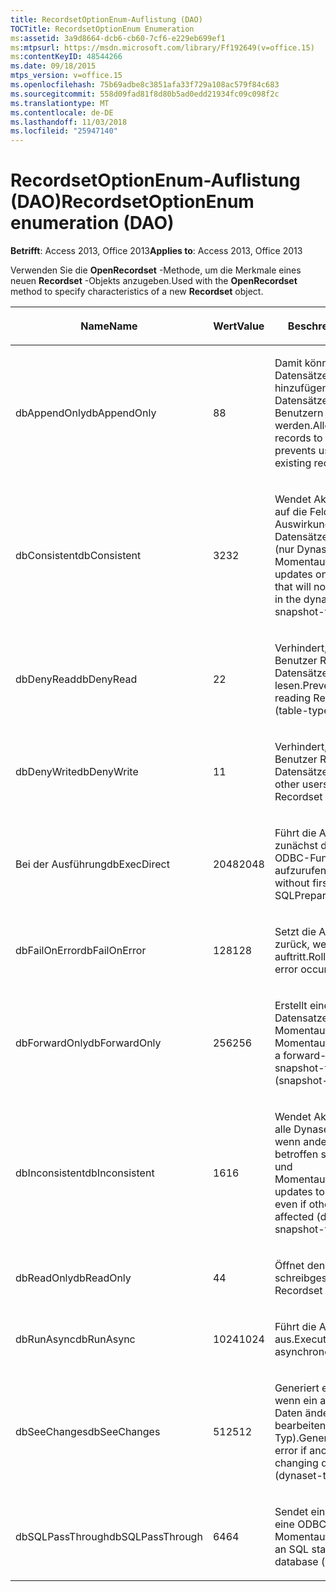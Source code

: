 ```yaml
---
title: RecordsetOptionEnum-Auflistung (DAO)
TOCTitle: RecordsetOptionEnum Enumeration
ms:assetid: 3a9d8664-dcb6-cb60-7cf6-e229eb699ef1
ms:mtpsurl: https://msdn.microsoft.com/library/Ff192649(v=office.15)
ms:contentKeyID: 48544266
ms.date: 09/18/2015
mtps_version: v=office.15
ms.openlocfilehash: 75b69adbe8c3851afa33f729a108ac579f84c683
ms.sourcegitcommit: 558d09fad81f8d80b5ad0edd21934fc09c098f2c
ms.translationtype: MT
ms.contentlocale: de-DE
ms.lasthandoff: 11/03/2018
ms.locfileid: "25947140"
---
```

# <a name="recordsetoptionenum-enumeration-dao"></a><span data-ttu-id="2a2a6-102">RecordsetOptionEnum-Auflistung (DAO)</span><span class="sxs-lookup"><span data-stu-id="2a2a6-102">RecordsetOptionEnum enumeration (DAO)</span></span>


<span data-ttu-id="2a2a6-103">**Betrifft**: Access 2013, Office 2013</span><span class="sxs-lookup"><span data-stu-id="2a2a6-103">**Applies to**: Access 2013, Office 2013</span></span>

<span data-ttu-id="2a2a6-104">Verwenden Sie die **OpenRecordset** -Methode, um die Merkmale eines neuen **Recordset** -Objekts anzugeben.</span><span class="sxs-lookup"><span data-stu-id="2a2a6-104">Used with the **OpenRecordset** method to specify characteristics of a new **Recordset** object.</span></span>

<table>
<colgroup>
<col style="width: 33%" />
<col style="width: 33%" />
<col style="width: 33%" />
</colgroup>
<thead>
<tr class="header">
<th><p><span data-ttu-id="2a2a6-105">Name</span><span class="sxs-lookup"><span data-stu-id="2a2a6-105">Name</span></span></p></th>
<th><p><span data-ttu-id="2a2a6-106">Wert</span><span class="sxs-lookup"><span data-stu-id="2a2a6-106">Value</span></span></p></th>
<th><p><span data-ttu-id="2a2a6-107">Beschreibung</span><span class="sxs-lookup"><span data-stu-id="2a2a6-107">Description</span></span></p></th>
</tr>
</thead>
<tbody>
<tr class="odd">
<td><p><span data-ttu-id="2a2a6-108">dbAppendOnly</span><span class="sxs-lookup"><span data-stu-id="2a2a6-108">dbAppendOnly</span></span></p></td>
<td><p><span data-ttu-id="2a2a6-109">8</span><span class="sxs-lookup"><span data-stu-id="2a2a6-109">8</span></span></p></td>
<td><p><span data-ttu-id="2a2a6-110">Damit können Benutzer neue Datensätze zum Dynaset hinzufügen, vorhandene Datensätze können von den Benutzern jedoch nicht gelesen werden.</span><span class="sxs-lookup"><span data-stu-id="2a2a6-110">Allows user to add new records to the dynaset, but prevents user from reading existing records.</span></span></p></td>
</tr>
<tr class="even">
<td><p><span data-ttu-id="2a2a6-111">dbConsistent</span><span class="sxs-lookup"><span data-stu-id="2a2a6-111">dbConsistent</span></span></p></td>
<td><p><span data-ttu-id="2a2a6-112">32</span><span class="sxs-lookup"><span data-stu-id="2a2a6-112">32</span></span></p></td>
<td><p><span data-ttu-id="2a2a6-113">Wendet Aktualisierungen nur auf die Felder an, die keine Auswirkungen auf andere Datensätze im Dynaset haben (nur Dynaset- und Momentaufnahmetyp).</span><span class="sxs-lookup"><span data-stu-id="2a2a6-113">Applies updates only to those fields that will not affect other records in the dynaset (dynaset- and snapshot-type only).</span></span></p></td>
</tr>
<tr class="odd">
<td><p><span data-ttu-id="2a2a6-114">dbDenyRead</span><span class="sxs-lookup"><span data-stu-id="2a2a6-114">dbDenyRead</span></span></p></td>
<td><p><span data-ttu-id="2a2a6-115">2</span><span class="sxs-lookup"><span data-stu-id="2a2a6-115">2</span></span></p></td>
<td><p><span data-ttu-id="2a2a6-116">Verhindert, dass andere Benutzer Recordset-Datensätze (nur Tabellentyp) lesen.</span><span class="sxs-lookup"><span data-stu-id="2a2a6-116">Prevents other users from reading Recordset records (table-type only).</span></span></p></td>
</tr>
<tr class="even">
<td><p><span data-ttu-id="2a2a6-117">dbDenyWrite</span><span class="sxs-lookup"><span data-stu-id="2a2a6-117">dbDenyWrite</span></span></p></td>
<td><p><span data-ttu-id="2a2a6-118">1</span><span class="sxs-lookup"><span data-stu-id="2a2a6-118">1</span></span></p></td>
<td><p><span data-ttu-id="2a2a6-119">Verhindert, dass andere Benutzer Recordset-Datensätze ändern.</span><span class="sxs-lookup"><span data-stu-id="2a2a6-119">Prevents other users from changing Recordset records.</span></span></p></td>
</tr>
<tr class="odd">
<td><p><span data-ttu-id="2a2a6-120">Bei der Ausführung</span><span class="sxs-lookup"><span data-stu-id="2a2a6-120">dbExecDirect</span></span></p></td>
<td><p><span data-ttu-id="2a2a6-121">2048</span><span class="sxs-lookup"><span data-stu-id="2a2a6-121">2048</span></span></p></td>
<td><p><span data-ttu-id="2a2a6-122">Führt die Abfrage aus, ohne zunächst die SQLPrepare ODBC-Funktion aufzurufen.</span><span class="sxs-lookup"><span data-stu-id="2a2a6-122">Executes the query without first calling the SQLPrepare ODBC function.</span></span></p></td>
</tr>
<tr class="even">
<td><p><span data-ttu-id="2a2a6-123">dbFailOnError</span><span class="sxs-lookup"><span data-stu-id="2a2a6-123">dbFailOnError</span></span></p></td>
<td><p><span data-ttu-id="2a2a6-124">128</span><span class="sxs-lookup"><span data-stu-id="2a2a6-124">128</span></span></p></td>
<td><p><span data-ttu-id="2a2a6-125">Setzt die Aktualisierungen zurück, wenn ein Fehler auftritt.</span><span class="sxs-lookup"><span data-stu-id="2a2a6-125">Rolls back updates if an error occurs.</span></span></p></td>
</tr>
<tr class="odd">
<td><p><span data-ttu-id="2a2a6-126">dbForwardOnly</span><span class="sxs-lookup"><span data-stu-id="2a2a6-126">dbForwardOnly</span></span></p></td>
<td><p><span data-ttu-id="2a2a6-127">256</span><span class="sxs-lookup"><span data-stu-id="2a2a6-127">256</span></span></p></td>
<td><p><span data-ttu-id="2a2a6-128">Erstellt einen Vorwärtsbildlauf-Datensatzes des Typs Momentaufnahme (nur Momentaufnahmentyp).</span><span class="sxs-lookup"><span data-stu-id="2a2a6-128">Creates a forward-only scrolling snapshot-type Recordset (snapshot-type only).</span></span></p></td>
</tr>
<tr class="even">
<td><p><span data-ttu-id="2a2a6-129">dbInconsistent</span><span class="sxs-lookup"><span data-stu-id="2a2a6-129">dbInconsistent</span></span></p></td>
<td><p><span data-ttu-id="2a2a6-130">16</span><span class="sxs-lookup"><span data-stu-id="2a2a6-130">16</span></span></p></td>
<td><p><span data-ttu-id="2a2a6-131">Wendet Aktualisierungen auf alle Dynaset-Felder an, sogar wenn andere Datensätze betroffen sind (nur Dynaset- und Momentaufnahmetyp).</span><span class="sxs-lookup"><span data-stu-id="2a2a6-131">Applies updates to all dynaset fields, even if other records are affected (dynaset- and snapshot-type only).</span></span></p></td>
</tr>
<tr class="odd">
<td><p><span data-ttu-id="2a2a6-132">dbReadOnly</span><span class="sxs-lookup"><span data-stu-id="2a2a6-132">dbReadOnly</span></span></p></td>
<td><p><span data-ttu-id="2a2a6-133">4</span><span class="sxs-lookup"><span data-stu-id="2a2a6-133">4</span></span></p></td>
<td><p><span data-ttu-id="2a2a6-134">Öffnet den Datensatz schreibgeschützt.</span><span class="sxs-lookup"><span data-stu-id="2a2a6-134">Opens the Recordset as read-only.</span></span></p></td>
</tr>
<tr class="even">
<td><p><span data-ttu-id="2a2a6-135">dbRunAsync</span><span class="sxs-lookup"><span data-stu-id="2a2a6-135">dbRunAsync</span></span></p></td>
<td><p><span data-ttu-id="2a2a6-136">1024</span><span class="sxs-lookup"><span data-stu-id="2a2a6-136">1024</span></span></p></td>
<td><p><span data-ttu-id="2a2a6-137">Führt die Abfrage asynchron aus.</span><span class="sxs-lookup"><span data-stu-id="2a2a6-137">Executes the query asynchronously.</span></span></p></td>
</tr>
<tr class="odd">
<td><p><span data-ttu-id="2a2a6-138">dbSeeChanges</span><span class="sxs-lookup"><span data-stu-id="2a2a6-138">dbSeeChanges</span></span></p></td>
<td><p><span data-ttu-id="2a2a6-139">512</span><span class="sxs-lookup"><span data-stu-id="2a2a6-139">512</span></span></p></td>
<td><p><span data-ttu-id="2a2a6-140">Generiert einen Laufzeitfehler, wenn ein anderer Benutzer Daten ändert, die Sie bearbeiten (nur Dynaset-Typ).</span><span class="sxs-lookup"><span data-stu-id="2a2a6-140">Generates a run-time error if another user is changing data you are editing (dynaset-type only).</span></span></p></td>
</tr>
<tr class="even">
<td><p><span data-ttu-id="2a2a6-141">dbSQLPassThrough</span><span class="sxs-lookup"><span data-stu-id="2a2a6-141">dbSQLPassThrough</span></span></p></td>
<td><p><span data-ttu-id="2a2a6-142">64</span><span class="sxs-lookup"><span data-stu-id="2a2a6-142">64</span></span></p></td>
<td><p><span data-ttu-id="2a2a6-143">Sendet eine SQL-Anweisung an eine ODBC-Datenbank (nur Momentaufnahmetyp).</span><span class="sxs-lookup"><span data-stu-id="2a2a6-143">Sends an SQL statement to an ODBC database (snapshot-type only).</span></span></p></td>
</tr>
</tbody>
</table>


